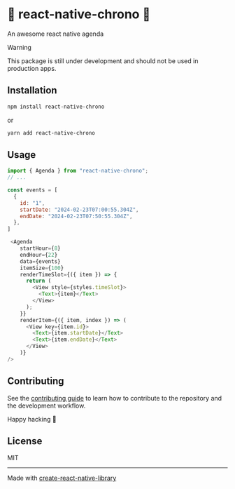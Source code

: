 # 📆 react-native-chrono 📆

An awesome react native agenda

> [!WARNING]
> This package is still under development and should not be used in production apps.

## Installation

```sh
npm install react-native-chrono
```

or

```sh
yarn add react-native-chrono
```

## Usage

```js
import { Agenda } from "react-native-chrono";
// ...

const events = [
  {
    id: "1",
    startDate: "2024-02-23T07:00:55.304Z",
    endDate: "2024-02-23T07:50:55.304Z",
  },
]

 <Agenda
    startHour={8}
    endHour={22}
    data={events}
    itemSize={100}
    renderTimeSlot={({ item }) => {
      return (
        <View style={styles.timeSlot}>
          <Text>{item}</Text>
        </View>
      );
    }}
    renderItem={({ item, index }) => (
      <View key={item.id}>
        <Text>{item.startDate}</Text>
        <Text>{item.endDate}</Text>
      </View>
    )}
/>
```

## Contributing

See the [contributing guide](CONTRIBUTING.md) to learn how to contribute to the repository and the development workflow.

Happy hacking 🚀

## License

MIT

---

Made with [create-react-native-library](https://github.com/callstack/react-native-builder-bob)
